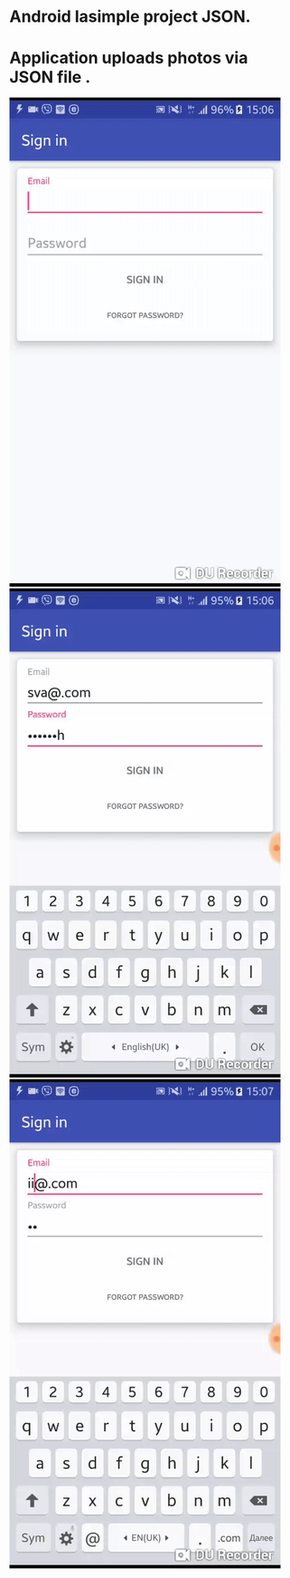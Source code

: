 # Android lasimple project JSON.
# Application uploads photos via JSON file .
![preview1](https://github.com/dmitriykotov333/JsonSimple/blob/master/ezgif.com-video-to-gif_22.gif)
![preview2](https://github.com/dmitriykotov333/JsonSimple/blob/master/ezgif.com-video-to-gif_33.gif)
![preview3](https://github.com/dmitriykotov333/JsonSimple/blob/master/ezgif.com-video-to-gif_11.gif)
